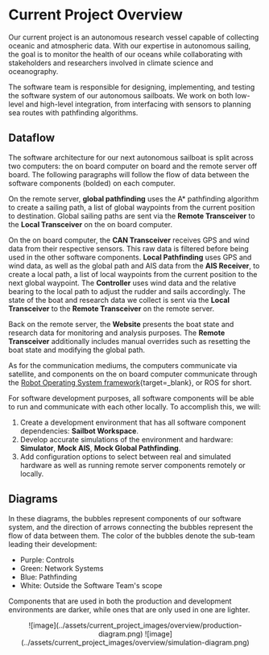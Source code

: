 # Current Project Overview

Our current project is an autonomous research vessel capable of collecting oceanic and atmospheric data. With our
expertise in autonomous sailing, the goal is to monitor the health of our oceans while collaborating with stakeholders
and researchers involved in climate science and oceanography.

The software team is responsible for designing, implementing, and testing the software system of our autonomous sailboats.
We work on both low-level and high-level integration, from interfacing with sensors to planning sea routes with pathfinding
algorithms.

## Dataflow

The software architecture for our next autonomous sailboat is split across two computers: the on board computer on board
and the remote server off board. The following paragraphs will follow the flow of data between the software components
(bolded) on each computer.

On the remote server, **global pathfinding** uses the A* pathfinding algorithm to create a sailing path, a list of global
waypoints from the current position to destination. Global sailing paths are sent via the **Remote Transceiver** to the
**Local Transceiver** on the on board computer.

On the on board computer, the **CAN Transceiver** receives GPS and wind data from their respective sensors. This raw data
is filtered before being used in the other software components. **Local Pathfinding** uses GPS and wind data, as well as
the global path and AIS data from the **AIS Receiver**, to create a local path, a list of local waypoints from the current
position to the next global waypoint. The **Controller** uses wind data and the relative bearing to the local path to adjust
the rudder and sails accordingly. The state of the boat and research data we collect is sent via the **Local Transceiver**
to the **Remote Transceiver** on the remote server.

Back on the remote server, the **Website** presents the boat state and research data for monitoring and analysis purposes.
The **Remote Transceiver** additionally includes manual overrides such as resetting the boat state and modifying the global
path.

As for the communication mediums, the computers communicate via satellite, and components on the on board computer communicate
through the [Robot Operating System framework](../reference/ros.md){target=_blank}, or ROS for short.

For software development purposes, all software components will be able to run and communicate with each other locally.
To accomplish this, we will:

1. Create a development environment that has all software component dependencies: **Sailbot Workspace**.
2. Develop accurate simulations of the environment and hardware: **Simulator**, **Mock AIS**, **Mock Global Pathfinding**.
3. Add configuration options to select between real and simulated hardware as well as running remote server components
   remotely or locally.

## Diagrams

In these diagrams, the bubbles represent components of our software system, and the direction of arrows connecting the
bubbles represent the flow of data between them. The color of the bubbles denote the sub-team leading their development:

- Purple: Controls
- Green: Network Systems
- Blue: Pathfinding
- White: Outside the Software Team's scope

Components that are used in both the production and development environments are darker,
while ones that are only used in one are lighter.

<center>
    ![image](../assets/current_project_images/overview/production-diagram.png)
    ![image](../assets/current_project_images/overview/simulation-diagram.png)
</center>
